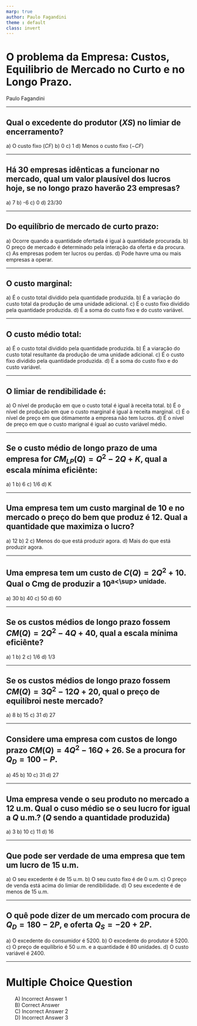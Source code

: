 ```yaml
---
marp: true
author: Paulo Fagandini
theme : default
class: invert
---
```


# O problema da Empresa: Custos, Equilibrio de Mercado no Curto e no Longo Prazo.
Paulo Fagandini

---

## Qual o excedente do produtor ($XS$) no limiar de encerramento?
a) O custo fixo ($CF$)
b) 0
c) 1
d) Menos o custo fixo ($-CF$)

---

## Há 30 empresas idênticas a funcionar no mercado, qual um valor plausível dos lucros hoje, se no longo prazo haverão 23 empresas?
a) 7
b) -6
c) 0
d) 23/30

---

## Do equilíbrio de mercado de curto prazo:

a) Ocorre quando a quantidade ofertada é igual à quantidade procurada.
b) O preço de mercado é determinado pela interação da oferta e da procura.
c) As empresas podem ter lucros ou perdas.
d) Pode havre uma ou mais empresas a operar.

---

## O custo marginal:
a) É o custo total dividido pela quantidade produzida.
b) É a variação do custo total da produção de uma unidade adicional.
c) É o custo fixo dividido pela quantidade produzida.
d) É a soma do custo fixo e do custo variável.

---

## O custo médio total:
a) É o custo total dividido pela quantidade produzida.
b) É a viaração do custo total resultante da produção de uma unidade adicional.
c) É o custo fixo dividido pela quantidade produzida.
d) É a soma do custo fixo e do custo variável.

---

## O limiar de rendibilidade é:
a) O nível de produção em que o custo total é igual à receita total.
b) É o nível de produção em que o custo marginal é igual à receita marginal.
c) É o nível de preço em que ótimamente a empresa não tem lucros.
d) É o nível de preço em que o custo marignal é igual ao custo variável médio.

---

## Se o custo médio de longo prazo de uma empresa for $CM_{LP}(Q)=Q^2-2Q+K$, qual a escala mínima eficiênte:
a) 1
b) 6
c) 1/6
d) K

---

## Uma empresa tem um custo marginal de 10 e no mercado o preço do bem que produz é 12. Qual a quantidade que maximiza o lucro?
a) 12
b) 2
c) Menos do que está produzir agora.
d) Mais do que está produzir agora.

---

## Uma empresa tem um custo de $C(Q)=2Q^2+10$. Qual o Cmg de produzir a 10<sup>a<\sup> unidade.
a) 30
b) 40
c) 50
d) 60

---

## Se os custos médios de longo prazo fossem $CM(Q)=2Q^2-4Q+40$, qual a escala mínima eficiênte?

a) 1
b) 2
c) 1/6
d) 1/3

---

## Se os custos médios de longo prazo fossem $CM(Q)=3Q^2-12Q+20$, qual o preço de equilíbroi neste mercado?
a) 8
b) 15
c) 31
d) 27

---

## Considere uma empresa com custos de longo prazo $CM(Q)=4Q^2-16Q+26$. Se a procura for $Q_D=100-P$.
a) 45
b) 10
c) 31
d) 27

---

## Uma empresa vende o seu produto no mercado a 12 u.m. Qual o cuso médio se o seu lucro for igual a $Q$ u.m.? ($Q$ sendo a quantidade produzida)

a) 3
b) 10
c) 11
d) 16

---

## Que pode ser verdade de uma empresa que tem um lucro de 15 u.m.
a) O seu excedente é de 15 u.m.
b) O seu custo fixo é de 0 u.m.
c) O preço de venda está acima do limiar de rendibilidade.
d) O seu excedente é de menos de 15 u.m.

---

## O quê pode dizer de um mercado com procura de $Q_D=180-2P$, e oferta $Q_S=-20+2P$.
a) O excedente do consumidor é 5200.
b) O excedente do produtor é 5200.
c) O preço de equilíbrio é 50 u.m. e a quantidade é 80 unidades.
d) O custo variável é 2400.

---

# Multiple Choice Question

- [ ] A) Incorrect Answer 1
- [x] B) Correct Answer
- [ ] C) Incorrect Answer 2
- [ ] D) Incorrect Answer 3

<style>
input[type="checkbox"] {
    display: none;
}

input[type="checkbox"] + label {
    background-color: #fff;
    padding: 5px;
    cursor: pointer;
}

input[type="checkbox"]:checked + label {
    background-color: lightgreen;
    animation: highlight 2s;
}

@keyframes highlight {
    0% {
        background-color: lightgreen;
    }
    50% {
        background-color: #fff;
    }
    100% {
        background-color: lightgreen;
    }
}
</style>